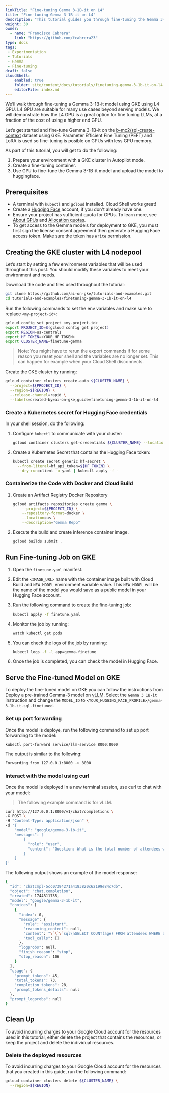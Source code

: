 ```yaml
---
linkTitle: "Fine-tuning Gemma 3-1B-it on L4"
title: "Fine-tuning Gemma 3-1B-it on L4"
description: "This tutorial guides you through fine-tuning the Gemma 3-1B-it language model on Google Kubernetes Engine (GKE) using L4 GPU, leveraging Parameter Efficient Fine Tuning (PEFT) and LoRA. It covers setting up a GKE cluster, containerizing the fine-tuning code, running the fine-tuning job, and uploading the resulting model to Hugging Face. Finally, it demonstrates how to deploy and interact with the fine-tuned model using vLLM on GKE."
weight: 30
owner:
  - name: "Francisco Cabrera"
    link: "https://github.com/fcabrera23"
type: docs
tags:
 - Experimentation
 - Tutorials
 - Gemma
 - Fine-tuning
draft: false
cloudShell: 
    enabled: true
    folder: site/content/docs/tutorials/finetuning-gemma-3-1b-it-on-l4
    editorFile: index.md
---
```

We’ll walk through fine-tuning a Gemma 3-1B-it model using GKE using L4 GPU. L4 GPU are suitable for many use cases beyond serving models. We will demonstrate how the L4 GPU is a great option for fine tuning LLMs, at a fraction of the cost of using a higher end GPU.

Let’s get started and fine-tune Gemma 3-1B-it on the [b-mc2/sql-create-context](https://huggingface.co/datasets/b-mc2/sql-create-context) dataset using GKE.
Parameter Efficient Fine Tuning (PEFT) and LoRA is used so fine-tuning is posible
on GPUs with less GPU memory.

As part of this tutorial, you will get to do the following:

1. Prepare your environment with a GKE cluster in
    Autopilot mode.
2. Create a fine-tuning container.
3. Use GPU to fine-tune the Gemma 3-1B-it model and upload the model to huggingface.

## Prerequisites

* A terminal with `kubectl` and `gcloud` installed. Cloud Shell works great!
* Create a [Hugging Face](https://huggingface.co/) account, if you don't already have one.
* Ensure your project has sufficient quota for GPUs. To learn more, see [About GPUs](https://cloud.google.com/kubernetes-engine/docs/concepts/gpus#gpu_quota) and [Allocation quotas](https://cloud.google.com/compute/resource-usage#gpu_quota).
* To get access to the Gemma models for deployment to GKE, you must first sign the license consent agreement then generate a Hugging Face access token. Make sure the token has `Write` permission.

## Creating the GKE cluster with L4 nodepool

Let’s start by setting a few environment variables that will be used throughout this post. You should modify these variables to meet your environment and needs.

Download the code and files used throughout the tutorial:

```bash
git clone https://github.com/ai-on-gke/tutorials-and-examples.git
cd tutorials-and-examples/finetuning-gemma-3-1b-it-on-l4
```

Run the following commands to set the env variables and make sure to replace `<my-project-id>`:

```bash
gcloud config set project <my-project-id>
export PROJECT_ID=$(gcloud config get project)
export REGION=us-central1
export HF_TOKEN=<YOUR_HF_TOKEN>
export CLUSTER_NAME=finetune-gemma
```

> Note: You might have to rerun the export commands if for some reason you reset your shell and the variables are no longer set. This can happen for example when your Cloud Shell disconnects.

Create the GKE cluster by running:

```bash
gcloud container clusters create-auto ${CLUSTER_NAME} \
  --project=${PROJECT_ID} \
  --region=${REGION} \
  --release-channel=rapid \
  --labels=created-by=ai-on-gke,guide=finetuning-gemma-3-1b-it-on-l4
```

### Create a Kubernetes secret for Hugging Face credentials

In your shell session, do the following:

  1. Configure `kubectl` to communicate with your cluster:

      ```sh
      gcloud container clusters get-credentials ${CLUSTER_NAME} --location=${REGION}
      ```

  2. Create a Kubernetes Secret that contains the Hugging Face token:

      ```sh
      kubectl create secret generic hf-secret \
        --from-literal=hf_api_token=${HF_TOKEN} \
        --dry-run=client -o yaml | kubectl apply -f -
      ```

### Containerize the Code with Docker and Cloud Build

1. Create an Artifact Registry Docker Repository

    ```sh
    gcloud artifacts repositories create gemma \
        --project=${PROJECT_ID} \
        --repository-format=docker \
        --location=us \
        --description="Gemma Repo"
    ```

2. Execute the build and create inference container image.

    ```sh
    gcloud builds submit .
    ```

## Run Fine-tuning Job on GKE

1. Open the `finetune.yaml` manifest.
2. Edit the `<IMAGE_URL>` name with the container image built with Cloud Build and `NEW_MODEL` environment variable value. This `NEW_MODEL` will be the name of the model you would save as a public model in your Hugging Face account.
3. Run the following command to create the fine-tuning job:

    ```sh
    kubectl apply -f finetune.yaml
    ```

4. Monitor the job by running:

    ```sh
    watch kubectl get pods
    ```

5. You can check the logs of the job by running:

    ```sh
    kubectl logs -f -l app=gemma-finetune
    ```

6. Once the job is completed, you can check the model in Hugging Face.

## Serve the Fine-tuned Model on GKE

To deploy the fine-tuned model on GKE you can follow the instructions from Deploy a pre-trained Gemma-3 model on  [vLLM](https://cloud.google.com/kubernetes-engine/docs/tutorials/serve-gemma-gpu-vllm#deploy-vllm). Select the `Gemma 3 1B-it` instruction and change the `MODEL_ID` to `<YOUR_HUGGING_FACE_PROFILE>/gemma-3-1b-it-sql-finetuned`.

### Set up port forwarding

Once the model is deploye, run the following command to set up port forwarding to the model:

```sh
kubectl port-forward service/llm-service 8000:8000
```

The output is similar to the following:

```sh
Forwarding from 127.0.0.1:8000 -> 8000
```

### Interact with the model using curl

Once the model is deployed In a new terminal session, use curl to chat with your model:

> The following example command is for vLLM.

```sh
curl http://127.0.0.1:8000/v1/chat/completions \
-X POST \
-H "Content-Type: application/json" \
-d '{
    "model": "google/gemma-3-1b-it",
    "messages": [
        {
          "role": "user",
          "content": "Question: What is the total number of attendees with age over 30 at kubecon eu? Context: CREATE TABLE attendees (name VARCHAR, age INTEGER, kubecon VARCHAR)"
        }
    ]
}'
```

The following output shows an example of the model response:

```sh
{
  "id": "chatcmpl-5cc07394271a4183820c62199e84c7db",
  "object": "chat.completion",
  "created": 1744811735,
  "model": "google/gemma-3-1b-it",
  "choices": [
    {
      "index": 0,
      "message": {
        "role": "assistant",
        "reasoning_content": null,
        "content": "\`\`\`sql\nSELECT COUNT(age) FROM attendees WHERE age > 30 AND kubecon = 'kubecon eu'\n\`\`\`",
        "tool_calls": []
      },
      "logprobs": null,
      "finish_reason": "stop",
      "stop_reason": 106
    }
  ],
  "usage": {
    "prompt_tokens": 45,
    "total_tokens": 73,
    "completion_tokens": 28,
    "prompt_tokens_details": null
  },
  "prompt_logprobs": null
}
```

## Clean Up

To avoid incurring charges to your Google Cloud account for the resources used in this tutorial, either delete the project that contains the resources, or keep the project and delete the individual resources.

### Delete the deployed resources

To avoid incurring charges to your Google Cloud account for the resources that you created in this guide, run the following command:

```sh
gcloud container clusters delete ${CLUSTER_NAME} \
  --region=${REGION}
```
